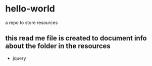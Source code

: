# hello-world
a repo to store resources
## this read me file is created to document info about the folder in the resources
-  jquery
